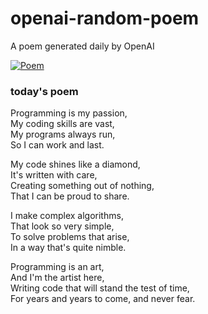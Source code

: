 
# openai-random-poem
 A poem generated daily by OpenAI

[![Poem](https://github.com/fbiego/openai-random-poem/actions/workflows/main.yml/badge.svg)](https://github.com/fbiego/openai-random-poem/actions/workflows/main.yml)

### today's poem  
  
Programming is my passion,  
My coding skills are vast,  
My programs always run,  
So I can work and last.  
  
My code shines like a diamond,  
It's written with care,  
Creating something out of nothing,  
That I can be proud to share.  
  
I make complex algorithms,  
That look so very simple,  
To solve problems that arise,  
In a way that's quite nimble.  
  
Programming is an art,  
And I'm the artist here,  
Writing code that will stand the test of time,  
For years and years to come, and never fear.